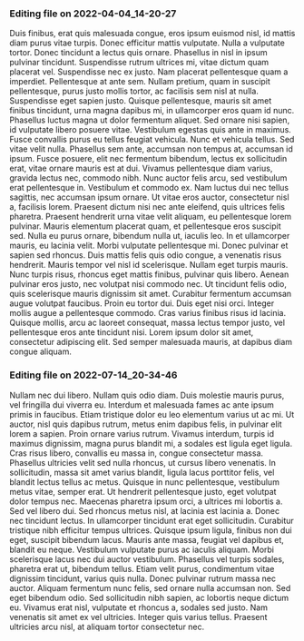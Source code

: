 

### Editing file on 2022-04-04_14-20-27

Duis finibus, erat quis malesuada congue, eros ipsum euismod nisl, id mattis diam purus vitae turpis. Donec efficitur mattis vulputate. Nulla a vulputate tortor. Donec tincidunt a lectus quis ornare. Phasellus in nisl in ipsum pulvinar tincidunt. Suspendisse rutrum ultrices mi, vitae dictum quam placerat vel. Suspendisse nec ex justo. Nam placerat pellentesque quam a imperdiet. Pellentesque at ante sem. Nullam pretium, quam in suscipit pellentesque, purus justo mollis tortor, ac facilisis sem nisl at nulla. Suspendisse eget sapien justo. Quisque pellentesque, mauris sit amet finibus tincidunt, urna magna dapibus mi, in ullamcorper eros quam id nunc. Phasellus luctus magna ut dolor fermentum aliquet. Sed ornare nisi sapien, id vulputate libero posuere vitae. Vestibulum egestas quis ante in maximus.
Fusce convallis purus eu tellus feugiat vehicula. Nunc et vehicula tellus. Sed vitae velit nulla. Phasellus sem ante, accumsan non tempus at, accumsan id ipsum. Fusce posuere, elit nec fermentum bibendum, lectus ex sollicitudin erat, vitae ornare mauris est at dui. Vivamus pellentesque diam varius, gravida lectus nec, commodo nibh. Nunc auctor felis arcu, sed vestibulum erat pellentesque in. Vestibulum et commodo ex. Nam luctus dui nec tellus sagittis, nec accumsan ipsum ornare. Ut vitae eros auctor, consectetur nisl a, facilisis lorem. Praesent dictum nisi nec ante eleifend, quis ultrices felis pharetra. Praesent hendrerit urna vitae velit aliquam, eu pellentesque lorem pulvinar. Mauris elementum placerat quam, et pellentesque eros suscipit sed. Nulla eu purus ornare, bibendum nulla ut, iaculis leo. In et ullamcorper mauris, eu lacinia velit.
Morbi vulputate pellentesque mi. Donec pulvinar et sapien sed rhoncus. Duis mattis felis quis odio congue, a venenatis risus hendrerit. Mauris tempor vel nisl id scelerisque. Nullam eget turpis mauris. Nunc turpis risus, rhoncus eget mattis finibus, pulvinar quis libero. Aenean pulvinar eros justo, nec volutpat nisi commodo nec. Ut tincidunt felis odio, quis scelerisque mauris dignissim sit amet. Curabitur fermentum accumsan augue volutpat faucibus. Proin eu tortor dui. Duis eget nisi orci. Integer mollis augue a pellentesque commodo. Cras varius finibus risus id lacinia. Quisque mollis, arcu ac laoreet consequat, massa lectus tempor justo, vel pellentesque eros ante tincidunt nisi. Lorem ipsum dolor sit amet, consectetur adipiscing elit. Sed semper malesuada mauris, at dapibus diam congue aliquam.




### Editing file on 2022-07-14_20-34-46

Nullam nec dui libero. Nullam quis odio diam. Duis molestie mauris purus, vel fringilla dui viverra eu. Interdum et malesuada fames ac ante ipsum primis in faucibus. Etiam tristique dolor eu leo elementum varius ut ac mi. Ut auctor, nisl quis dapibus rutrum, metus enim dapibus felis, in pulvinar elit lorem a sapien. Proin ornare varius rutrum.
Vivamus interdum, turpis id maximus dignissim, magna purus blandit mi, a sodales est ligula eget ligula. Cras risus libero, convallis eu massa in, congue consectetur massa. Phasellus ultricies velit sed nulla rhoncus, ut cursus libero venenatis. In sollicitudin, massa sit amet varius blandit, ligula lacus porttitor felis, vel blandit lectus tellus ac metus. Quisque in nunc pellentesque, vestibulum metus vitae, semper erat. Ut hendrerit pellentesque justo, eget volutpat dolor tempus nec. Maecenas pharetra ipsum orci, a ultrices mi lobortis a. Sed vel libero dui. Sed rhoncus metus nisl, at lacinia est lacinia a. Donec nec tincidunt lectus. In ullamcorper tincidunt erat eget sollicitudin.
Curabitur tristique nibh efficitur tempus ultrices. Quisque ipsum ligula, finibus non dui eget, suscipit bibendum lacus. Mauris ante massa, feugiat vel dapibus et, blandit eu neque. Vestibulum vulputate purus ac iaculis aliquam. Morbi scelerisque lacus nec dui auctor vestibulum. Phasellus vel turpis sodales, pharetra erat ut, bibendum tellus. Etiam velit purus, condimentum vitae dignissim tincidunt, varius quis nulla. Donec pulvinar rutrum massa nec auctor. Aliquam fermentum nunc felis, sed ornare nulla accumsan non. Sed eget bibendum odio. Sed sollicitudin nibh sapien, ac lobortis neque dictum eu. Vivamus erat nisl, vulputate et rhoncus a, sodales sed justo. Nam venenatis sit amet ex vel ultricies. Integer quis varius tellus. Praesent ultricies arcu nisl, at aliquam tortor consectetur nec.


